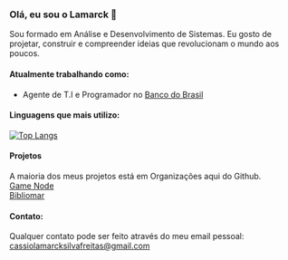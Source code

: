 ### Olá, eu sou o Lamarck 👋

Sou formado em Análise e Desenvolvimento de Sistemas. 
Eu gosto de projetar, construir e compreender ideias que revolucionam o mundo aos poucos.  

#### Atualmente trabalhando como:
- Agente de T.I e Programador no [Banco do Brasil](https://github.com/bancodobrasil)

#### Linguagens que mais utilizo:
[![Top Langs](https://github-readme-stats.vercel.app/api/top-langs/?username=Lamarcke&locale=pt-br)](https://github.com/anuraghazra/github-readme-stats)

#### Projetos
A maioria dos meus projetos está em Organizações aqui do Github.  
[Game Node](https://github.com/game-node-app)  
[Bibliomar](https://github.com/bibliomar)  

#### Contato:
Qualquer contato pode ser feito através do meu email pessoal: cassiolamarcksilvafreitas@gmail.com  
